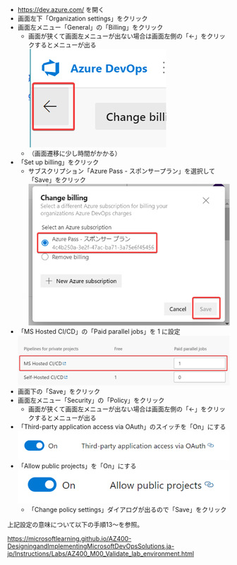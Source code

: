 - https://dev.azure.com/ を開く
- 画面左下「Organization settings」をクリック
- 画面左メニュー「General」の「Billing」をクリック
  - 画面が狭くて画面左メニューが出ない場合は画面左側の「←」をクリックするとメニューが出る ![](images/ss-2022-09-06-09-08-34.png)
  - （画面遷移に少し時間がかかる）
- 「Set up billing」をクリック
  - サブスクリプション「Azure Pass - スポンサープラン」を選択して「Save」をクリック ![](images/ss-2022-10-18-13-47-35.png)
- 「MS Hosted CI/CD」の「Paid parallel jobs」を 1 に設定 ![](images/ss-2022-09-06-09-08-07.png)
- 画面下の「Save」をクリック
- 画面左メニュー「Security」の「Policy」をクリック
  - 画面が狭くて画面左メニューが出ない場合は画面左側の「←」をクリックするとメニューが出る
- 「Third-party application access via OAuth」のスイッチを「On」にする ![](images/ss-2022-09-06-09-06-42.png)
- 「Allow public projects」を「On」にする ![](images/ss-2022-09-06-09-06-57.png)
  - 「Change policy settings」ダイアログが出るので「Save」をクリック

上記設定の意味について以下の手順13～を参照。

https://microsoftlearning.github.io/AZ400-DesigningandImplementingMicrosoftDevOpsSolutions.ja-jp/Instructions/Labs/AZ400_M00_Validate_lab_environment.html

